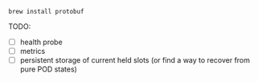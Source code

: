 ```
brew install protobuf
```

TODO:

- [ ] health probe
- [ ] metrics
- [ ] persistent storage of current held slots (or find a way to recover from pure POD states)
